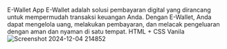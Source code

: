 E-Wallet App
E-Wallet adalah solusi pembayaran digital yang dirancang untuk mempermudah transaksi keuangan Anda. Dengan E-Wallet, Anda dapat mengelola uang, melakukan pembayaran, dan melacak pengeluaran dengan aman dan nyaman di satu tempat.
HTML + CSS Vanila
![Screenshot 2024-12-04 214852](https://github.com/user-attachments/assets/5d42e7c1-2549-46da-8d1a-cdf34d9b0c22)

